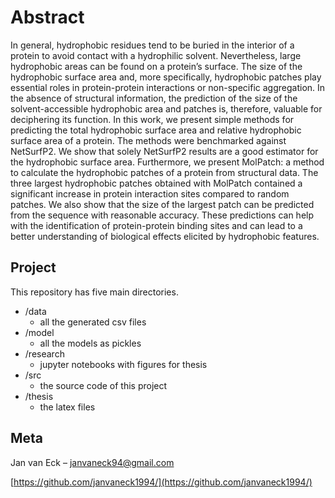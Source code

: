 # Abstract

In general, hydrophobic residues tend to be buried in the interior of a protein to avoid contact with a hydrophilic solvent. Nevertheless, large hydrophobic areas can be found on a protein’s surface. The size of the hydrophobic surface area and, more specifically, hydrophobic patches play essential roles in protein-protein interactions or non-specific aggregation. In the absence of structural information, the prediction of the size of the solvent-accessible hydrophobic area and patches is, therefore, valuable for deciphering its function. In this work, we present simple methods for predicting the total hydrophobic surface area and relative hydrophobic surface area of a protein. The methods were benchmarked against NetSurfP2. We show that solely NetSurfP2 results are a good estimator for the hydrophobic surface area. Furthermore, we present MolPatch: a method to calculate the hydrophobic patches of a protein from structural data. The three largest hydrophobic patches obtained with MolPatch contained a significant increase in protein interaction sites compared to random patches. We also show that the size of the largest patch can be predicted from the sequence with reasonable accuracy. These predictions can help with the identification of protein-protein binding sites and can lead to a better understanding of biological effects elicited by hydrophobic features.

## Project

This repository has five main directories.

* /data
  * all the generated csv files
* /model
  * all the models as pickles
* /research
  * jupyter notebooks with figures for thesis
* /src
  * the source code of this project
* /thesis
  * the latex files

## Meta

Jan van Eck – janvaneck94@gmail.com

[https://github.com/janvaneck1994/](https://github.com/janvaneck1994/)

